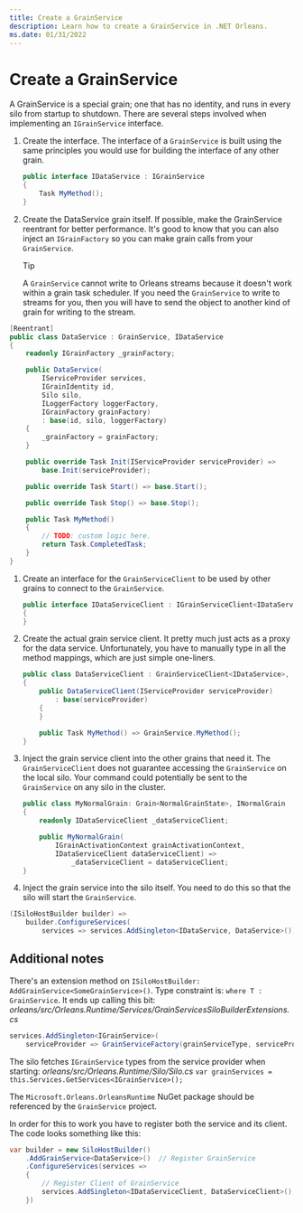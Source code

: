 ```yaml
---
title: Create a GrainService
description: Learn how to create a GrainService in .NET Orleans.
ms.date: 01/31/2022
---
```


# Create a GrainService

A GrainService is a special grain; one that has no identity, and runs in every silo from startup to shutdown. There are several steps involved when implementing an `IGrainService` interface.

1. Create the interface. The interface of a `GrainService` is built using the same principles you would use for building the interface of any other grain.

    ```csharp
    public interface IDataService : IGrainService
    {
        Task MyMethod();
    }
    ```

1. Create the DataService grain itself. If possible, make the GrainService reentrant for better performance. It's good to know that you can also inject an `IGrainFactory` so you can make grain calls from your `GrainService`.

    > [!TIP]
    > A `GrainService` cannot write to Orleans streams because it doesn't work within a grain task scheduler. If you need the `GrainService` to write to streams for you, then you will have to send the object to another kind of grain for writing to the stream.

```csharp
[Reentrant]
public class DataService : GrainService, IDataService
{
    readonly IGrainFactory _grainFactory;

    public DataService(
        IServiceProvider services,
        IGrainIdentity id,
        Silo silo,
        ILoggerFactory loggerFactory,
        IGrainFactory grainFactory)
        : base(id, silo, loggerFactory)
    {
        _grainFactory = grainFactory;
    }

    public override Task Init(IServiceProvider serviceProvider) =>
        base.Init(serviceProvider);

    public override Task Start() => base.Start();

    public override Task Stop() => base.Stop();

    public Task MyMethod()
    {
        // TODO: custom logic here.
        return Task.CompletedTask;
    }
}
```

1. Create an interface for the `GrainServiceClient` to be used by other grains to connect to the `GrainService`.

    ```csharp
    public interface IDataServiceClient : IGrainServiceClient<IDataService>, IDataService
    {
    }
    ```

1. Create the actual grain service client. It pretty much just acts as a proxy for the data service. Unfortunately, you have to manually type in all the method mappings, which are just simple one-liners.

    ```csharp
    public class DataServiceClient : GrainServiceClient<IDataService>, IDataServiceClient
    {
        public DataServiceClient(IServiceProvider serviceProvider)
            : base(serviceProvider)
        {
        }

        public Task MyMethod() => GrainService.MyMethod();
    }
    ```

1. Inject the grain service client into the other grains that need it. The `GrainServiceClient` does not guarantee accessing the `GrainService` on the local silo. Your command could potentially be sent to the `GrainService` on any silo in the cluster.

    ```csharp
    public class MyNormalGrain: Grain<NormalGrainState>, INormalGrain
    {
        readonly IDataServiceClient _dataServiceClient;
    
        public MyNormalGrain(
            IGrainActivationContext grainActivationContext,
            IDataServiceClient dataServiceClient) =>
                _dataServiceClient = dataServiceClient;
    }
    ```

1. Inject the grain service into the silo itself. You need to do this so that the silo will start the `GrainService`.

```csharp
(ISiloHostBuilder builder) =>
    builder.ConfigureServices(
        services => services.AddSingleton<IDataService, DataService>());
```

## Additional notes

<!-- markdownlint-disable-next-line proper-names -->
There's an extension method on `ISiloHostBuilder: AddGrainService<SomeGrainService>()`. Type constraint is: `where T : GrainService`. It ends up calling this bit: _orleans/src/Orleans.Runtime/Services/GrainServicesSiloBuilderExtensions.cs_

```csharp
services.AddSingleton<IGrainService>(
    serviceProvider => GrainServiceFactory(grainServiceType, serviceProvider));
```

<!-- markdownlint-disable-next-line proper-names -->
The silo fetches `IGrainService` types from the service provider when starting: _orleans/src/Orleans.Runtime/Silo/Silo.cs_
 `var grainServices = this.Services.GetServices<IGrainService>();`

The `Microsoft.Orleans.OrleansRuntime` NuGet package should be referenced by the `GrainService` project.

In order for this to work you have to register both the service and its client. The code looks something like this:

```csharp
var builder = new SiloHostBuilder()
    .AddGrainService<DataService>()  // Register GrainService
    .ConfigureServices(services =>
    {
        // Register Client of GrainService
        services.AddSingleton<IDataServiceClient, DataServiceClient>(); 
    })
 ```
